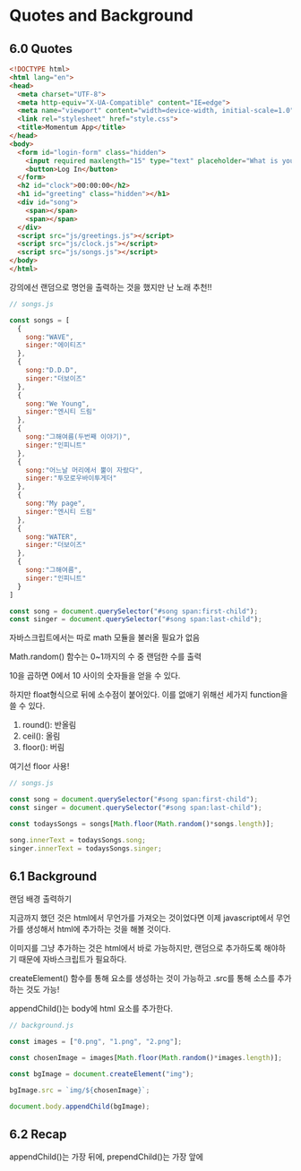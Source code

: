 # Quotes and Background

## 6.0 Quotes

```html
<!DOCTYPE html>
<html lang="en">
<head>
  <meta charset="UTF-8">
  <meta http-equiv="X-UA-Compatible" content="IE=edge">
  <meta name="viewport" content="width=device-width, initial-scale=1.0">
  <link rel="stylesheet" href="style.css">
  <title>Momentum App</title>
</head>
<body>
  <form id="login-form" class="hidden">
    <input required maxlength="15" type="text" placeholder="What is your name?">
    <button>Log In</button>
  </form>
  <h2 id="clock">00:00:00</h2>
  <h1 id="greeting" class="hidden"></h1>
  <div id="song">
    <span></span>
    <span></span>
  </div>
  <script src="js/greetings.js"></script>
  <script src="js/clock.js"></script>
  <script src="js/songs.js"></script>
</body>
</html>
```

강의에선 랜덤으로 명언을 출력하는 것을 했지만 난 노래 추천!!

```js
// songs.js

const songs = [
  {
    song:"WAVE",
    singer:"에이티즈"
  },
  {
    song:"D.D.D",
    singer:"더보이즈"
  },
  {
    song:"We Young",
    singer:"엔시티 드림"
  },
  {
    song:"그해여름(두번째 이야기)",
    singer:"인피니트"
  },
  {
    song:"어느날 머리에서 뿔이 자랐다",
    singer:"투모로우바이투게더"
  },
  {
    song:"My page",
    singer:"엔시티 드림"
  },
  {
    song:"WATER",
    singer:"더보이즈"
  },
  {
    song:"그해여름",
    singer:"인피니트"
  }
]

const song = document.querySelector("#song span:first-child");
const singer = document.querySelector("#song span:last-child");
```

자바스크립트에서는 따로 math 모듈을 불러올 필요가 없음

Math.random() 함수는 0~1까지의 수 중 랜덤한 수를 출력

10을 곱하면 0에서 10 사이의 숫자들을 얻을 수 있다.

하지만 float형식으로 뒤에 소수점이 붙어있다. 이를 없애기 위해선 세가지 function을 쓸 수 있다.

1. round(): 반올림
2. ceil(): 올림
3. floor(): 버림

여기선 floor 사용!

```js
// songs.js

const song = document.querySelector("#song span:first-child");
const singer = document.querySelector("#song span:last-child");

const todaysSongs = songs[Math.floor(Math.random()*songs.length)];

song.innerText = todaysSongs.song;
singer.innerText = todaysSongs.singer;
```

## 6.1 Background

랜덤 배경 출력하기

지금까지 했던 것은 html에서 무언가를 가져오는 것이었다면 이제 javascript에서 무언가를 생성해서 html에 추가하는 것을 해볼 것이다.

이미지를 그냥 추가하는 것은 html에서 바로 가능하지만, 랜덤으로 추가하도록 해야하기 때문에 자바스크립트가 필요하다.

createElement() 함수를 통해 요소를 생성하는 것이 가능하고 .src를 통해 소스를 추가하는 것도 가능!

appendChild()는 body에 html 요소를 추가한다.

```js
// background.js

const images = ["0.png", "1.png", "2.png"];

const chosenImage = images[Math.floor(Math.random()*images.length)];

const bgImage = document.createElement("img");

bgImage.src = `img/${chosenImage}`;

document.body.appendChild(bgImage);
```

## 6.2 Recap

appendChild()는 가장 뒤에, prependChild()는 가장 앞에
